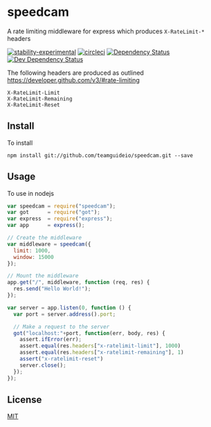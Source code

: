 # speedcam
A rate limiting middleware for express which produces `X-RateLimit-*` headers

[![stability-experimental](https://img.shields.io/badge/stability-experimental-green.svg)][stability]
[![circleci](https://circleci.com/gh/orangemug/speedcam.png?style=shield)][circleci]
[![Dependency Status](https://david-dm.org/orangemug/speedcam.svg)][dm-prod]
[![Dev Dependency Status](https://david-dm.org/orangemug/speedcam/dev-status.svg)][dm-dev]

[stability]: https://github.com/orangemug/stability-badges#experimental
[circleci]:  https://circleci.com/gh/orangemug/speedcam
[dm-prod]:   https://david-dm.org/orangemug/speedcam
[dm-dev]:    https://david-dm.org/orangemug/speedcam#info=devDependencies

The following headers are produced as outlined <https://developer.github.com/v3/#rate-limiting>

    X-RateLimit-Limit
    X-RateLimit-Remaining
    X-RateLimit-Reset


## Install
To install

    npm install git://github.com/teamguideio/speedcam.git --save


## Usage
To use in nodejs

```js
var speedcam = require("speedcam");
var got      = require("got");
var express  = require("express");
var app      = express();

// Create the middleware
var middleware = speedcam({
  limit: 1000,
  window: 15000
});

// Mount the middleware
app.get("/", middleware, function (req, res) {
  res.send("Hello World!");
});

var server = app.listen(0, function () {
  var port = server.address().port;

  // Make a request to the server
  got("localhost:"+port, function(err, body, res) {
    assert.ifError(err);
    assert.equal(res.headers["x-ratelimit-limit"], 1000)
    assert.equal(res.headers["x-ratelimit-remaining"], 1)
    assert("x-ratelimit-reset")
    server.close();
  });
});
```

## License
[MIT](LICENSE)
